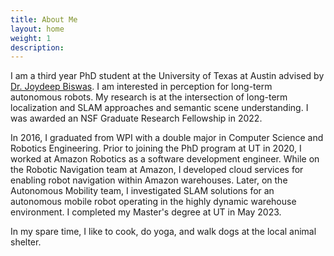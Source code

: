 ```yaml
---
title: About Me
layout: home
weight: 1
description: 
---
```

[//]: # (Add link to Joydeep's website)

I am a third year PhD student at the University of Texas at Austin advised by [Dr. Joydeep Biswas](https://www.joydeepb.com). I am interested in
 perception for long-term autonomous robots. My research is at the intersection of long-term localization and SLAM approaches and semantic scene understanding. I was awarded an NSF Graduate Research Fellowship in 2022. 
  
[//]: # (Add more about research)
  
   
In 2016, I graduated from WPI with a double major in Computer Science and Robotics Engineering. Prior to joining the
PhD program at UT in 2020, I worked at Amazon Robotics as a software development engineer. While on the Robotic 
Navigation team at Amazon, I developed cloud services for enabling robot navigation within Amazon warehouses. Later, 
on the Autonomous Mobility team, I investigated SLAM solutions for an autonomous mobile robot operating in the highly
dynamic warehouse environment. I completed my Master's degree at UT in May 2023. 

In my spare time, I like to cook, do yoga, and walk dogs at the local animal shelter.    

  

